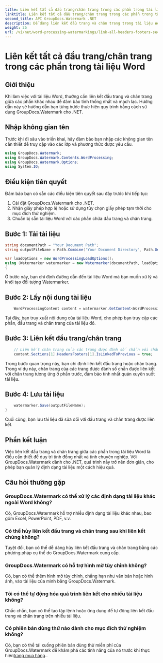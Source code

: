```yaml
---
title: Liên kết tất cả đầu trang/chân trang trong các phần trong tài liệu Word
linktitle: Liên kết tất cả đầu trang/chân trang trong các phần trong tài liệu Word
second_title: API GroupDocs.Watermark .NET
description: Dễ dàng liên kết đầu trang và chân trang trong tài liệu Word bằng GroupDocs.Watermark cho .NET. Đảm bảo tính nhất quán và chuyên nghiệp một cách dễ dàng.
weight: 25
url: /vi/net/word-processing-watermarkings/link-all-headers-footers-section-word-docs/
---
```


# Liên kết tất cả đầu trang/chân trang trong các phần trong tài liệu Word

## Giới thiệu
Khi làm việc với tài liệu Word, thường cần liên kết đầu trang và chân trang giữa các phần khác nhau để đảm bảo tính thống nhất và mạch lạc. Hướng dẫn này sẽ hướng dẫn bạn từng bước thực hiện quy trình bằng cách sử dụng GroupDocs.Watermark cho .NET.
## Nhập không gian tên
Trước khi đi sâu vào triển khai, hãy đảm bảo bạn nhập các không gian tên cần thiết để truy cập vào các lớp và phương thức được yêu cầu.
```csharp
using GroupDocs.Watermark;
using GroupDocs.Watermark.Contents.WordProcessing;
using GroupDocs.Watermark.Options;
using System.IO;
```
## Điều kiện tiên quyết
Đảm bảo bạn có sẵn các điều kiện tiên quyết sau đây trước khi tiếp tục:
1. Cài đặt GroupDocs.Watermark cho .NET.
2. Nhận giấy phép hợp lệ hoặc sử dụng tùy chọn giấy phép tạm thời cho mục đích thử nghiệm.
3. Chuẩn bị sẵn tài liệu Word với các phần chứa đầu trang và chân trang.
## Bước 1: Tải tài liệu
```csharp
string documentPath = "Your Document Path";
string outputFileName = Path.Combine("Your Document Directory", Path.GetFileName(documentPath));

var loadOptions = new WordProcessingLoadOptions();
using (Watermarker watermarker = new Watermarker(documentPath, loadOptions))
{
```
Ở bước này, bạn chỉ định đường dẫn đến tài liệu Word mà bạn muốn xử lý và khởi tạo đối tượng Watermarker.
## Bước 2: Lấy nội dung tài liệu
```csharp
    WordProcessingContent content = watermarker.GetContent<WordProcessingContent>();
```
Tại đây, bạn truy xuất nội dung của tài liệu Word, cho phép bạn truy cập các phần, đầu trang và chân trang của tài liệu đó.
## Bước 3: Liên kết đầu trang/chân trang
```csharp
    // Liên kết chân trang của các trang được đánh số chẵn với chân trang tương ứng ở phần trước
    content.Sections[1].HeadersFooters[1].IsLinkedToPrevious = true;
```
Trong bước quan trọng này, bạn chỉ định liên kết đầu trang hoặc chân trang. Trong ví dụ này, chân trang của các trang được đánh số chẵn được liên kết với chân trang tương ứng ở phần trước, đảm bảo tính nhất quán xuyên suốt tài liệu.

## Bước 4: Lưu tài liệu
```csharp
    watermarker.Save(outputFileName);
}
```
Cuối cùng, bạn lưu tài liệu đã sửa đổi với đầu trang và chân trang được liên kết.

## Phần kết luận
Việc liên kết đầu trang và chân trang giữa các phần trong tài liệu Word là điều cần thiết để duy trì tính đồng nhất và tính chuyên nghiệp. Với GroupDocs.Watermark dành cho .NET, quá trình này trở nên đơn giản, cho phép bạn quản lý định dạng tài liệu một cách hiệu quả.
## Câu hỏi thường gặp
### GroupDocs.Watermark có thể xử lý các định dạng tài liệu khác ngoài Word không?
Có, GroupDocs.Watermark hỗ trợ nhiều định dạng tài liệu khác nhau, bao gồm Excel, PowerPoint, PDF, v.v.
### Có thể hủy liên kết đầu trang và chân trang sau khi liên kết chúng không?
Tuyệt đối, bạn có thể dễ dàng hủy liên kết đầu trang và chân trang bằng các phương pháp cụ thể do GroupDocs.Watermark cung cấp.
### GroupDocs.Watermark có hỗ trợ hình mờ tùy chỉnh không?
Có, bạn có thể thêm hình mờ tùy chỉnh, chẳng hạn như văn bản hoặc hình ảnh, vào tài liệu của mình bằng GroupDocs.Watermark.
### Tôi có thể tự động hóa quá trình liên kết cho nhiều tài liệu không?
Chắc chắn, bạn có thể tạo tập lệnh hoặc ứng dụng để tự động liên kết đầu trang và chân trang trên nhiều tài liệu.
### Có phiên bản dùng thử nào dành cho mục đích thử nghiệm không?
 Có, bạn có thể tải xuống phiên bản dùng thử miễn phí của GroupDocs.Watermark để khám phá các tính năng của nó trước khi thực hiện[trang mua hàng](https://purchase.groupdocs.com/temporary-license/)..
